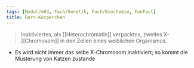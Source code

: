 ```yaml
---
tags: [Modul/m03, Fach/Genetik, Fach/Biochemie, FunFact]
title: Barr-Körperchen
---
```

> Inaktiviertes, als [[Heterochromatin]] verpacktes, zweites X-[[Chromosom]] in den Zellen eines weiblichen Organismus.
- Es wird nicht immer das selbe X-Chromosom inaktiviert; so kommt die Musterung von Katzen zustande